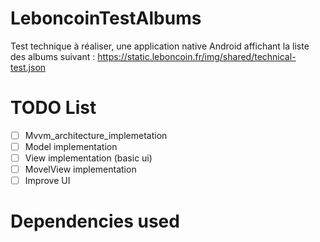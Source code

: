 # LeboncoinTestAlbums
Test technique à réaliser, une application native Android affichant la liste des albums suivant : https://static.leboncoin.fr/img/shared/technical-test.json

# TODO List
- [ ] Mvvm_architecture_implemetation
- [ ] Model implementation
- [ ] View implementation (basic ui)
- [ ] MovelView implementation
- [ ] Improve UI

# Dependencies used
